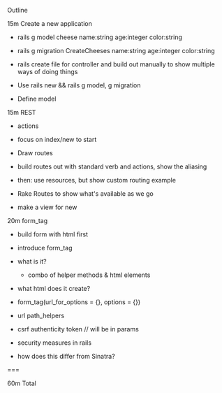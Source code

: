 Outline

15m Create a new application
  * rails g model cheese name:string age:integer color:string
  * rails g migration CreateCheeses name:string age:integer color:string
  * rails create file for controller and build out manually to show multiple ways of doing things

  * Use rails new && rails g model, g migration
  * Define model

15m REST
  * actions
  * focus on index/new to start
  
  * Draw routes
  * build routes out with standard verb and actions, show the aliasing
  * then: use resources, but show custom routing example
  * Rake Routes to show what's available as we go

  * make a view for new

20m form_tag
  * build form with html first
  * introduce form_tag
  * what is it?
    * combo of helper methods & html elements
  * what html does it create?
  * form_tag(url_for_options = {}, options = {})
  * url path_helpers

  * csrf authenticity token // will be in params
  * security measures in rails
  * how does this differ from Sinatra?

===

60m Total
